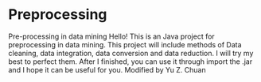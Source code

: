 Preprocessing
=============

Pre-processing in data mining
Hello! This is an Java project for preprocessing in data mining. This project will include methods of Data cleaning, data integration, data conversion and data reduction. I will try my best to perfect them. After I finished, you can use it through import the .jar and I hope it can be useful for you.
Modified by Yu Z. Chuan
